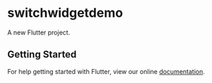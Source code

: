 # switchwidgetdemo

A new Flutter project.

## Getting Started

For help getting started with Flutter, view our online
[documentation](https://flutter.io/).
